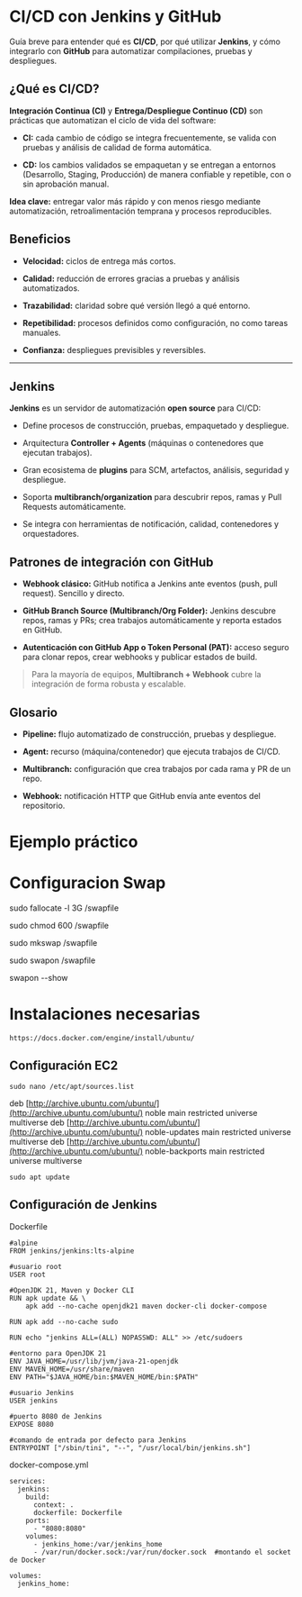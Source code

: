 
# CI/CD con Jenkins y GitHub

Guía breve para entender qué es **CI/CD**, por qué utilizar **Jenkins**, y cómo integrarlo con **GitHub** para automatizar compilaciones, pruebas y despliegues.

## ¿Qué es CI/CD?

**Integración Continua (CI)** y **Entrega/Despliegue Continuo (CD)** son prácticas que automatizan el ciclo de vida del software:

-   **CI:** cada cambio de código se integra frecuentemente, se valida con pruebas y análisis de calidad de forma automática.
    
-   **CD:** los cambios validados se empaquetan y se entregan a entornos (Desarrollo, Staging, Producción) de manera confiable y repetible, con o sin aprobación manual.
    

**Idea clave:** entregar valor más rápido y con menos riesgo mediante automatización, retroalimentación temprana y procesos reproducibles.

## Beneficios

-   **Velocidad:** ciclos de entrega más cortos.
    
-   **Calidad:** reducción de errores gracias a pruebas y análisis automatizados.
    
-   **Trazabilidad:** claridad sobre qué versión llegó a qué entorno.
    
-   **Repetibilidad:** procesos definidos como configuración, no como tareas manuales.
    
-   **Confianza:** despliegues previsibles y reversibles.
    

----------

## Jenkins

**Jenkins** es un servidor de automatización **open source** para CI/CD:

-   Define procesos de construcción, pruebas, empaquetado y despliegue.
    
-   Arquitectura **Controller + Agents** (máquinas o contenedores que ejecutan trabajos).
    
-   Gran ecosistema de **plugins** para SCM, artefactos, análisis, seguridad y despliegue.
    
-   Soporta **multibranch/organization** para descubrir repos, ramas y Pull Requests automáticamente.
    
-   Se integra con herramientas de notificación, calidad, contenedores y orquestadores.


## Patrones de integración con GitHub

-   **Webhook clásico:** GitHub notifica a Jenkins ante eventos (push, pull request). Sencillo y directo.
    
-   **GitHub Branch Source (Multibranch/Org Folder):** Jenkins descubre repos, ramas y PRs; crea trabajos automáticamente y reporta estados en GitHub.
    
-   **Autenticación con GitHub App o Token Personal (PAT):** acceso seguro para clonar repos, crear webhooks y publicar estados de build.
    

> Para la mayoría de equipos, **Multibranch + Webhook** cubre la integración de forma robusta y escalable.

## Glosario

-   **Pipeline:** flujo automatizado de construcción, pruebas y despliegue.
    
-   **Agent:** recurso (máquina/contenedor) que ejecuta trabajos de CI/CD.
    
-   **Multibranch:** configuración que crea trabajos por cada rama y PR de un repo.
    
-   **Webhook:** notificación HTTP que GitHub envía ante eventos del repositorio.   

# Ejemplo práctico

# Configuracion Swap

sudo fallocate -l 3G /swapfile

sudo chmod 600 /swapfile

sudo mkswap /swapfile

sudo swapon /swapfile

swapon --show


# Instalaciones necesarias

    https://docs.docker.com/engine/install/ubuntu/

## Configuración EC2

    sudo nano /etc/apt/sources.list

deb [http://archive.ubuntu.com/ubuntu/](http://archive.ubuntu.com/ubuntu/) noble main restricted universe multiverse deb [http://archive.ubuntu.com/ubuntu/](http://archive.ubuntu.com/ubuntu/) noble-updates main restricted universe multiverse deb [http://archive.ubuntu.com/ubuntu/](http://archive.ubuntu.com/ubuntu/) noble-backports main restricted universe multiverse

    sudo apt update

## Configuración de Jenkins
Dockerfile

    #alpine
    FROM jenkins/jenkins:lts-alpine
    
    #usuario root 
    USER root
    
    #OpenJDK 21, Maven y Docker CLI
    RUN apk update && \
        apk add --no-cache openjdk21 maven docker-cli docker-compose
    
    RUN apk add --no-cache sudo
    
    RUN echo "jenkins ALL=(ALL) NOPASSWD: ALL" >> /etc/sudoers
    
    #entorno para OpenJDK 21
    ENV JAVA_HOME=/usr/lib/jvm/java-21-openjdk
    ENV MAVEN_HOME=/usr/share/maven
    ENV PATH="$JAVA_HOME/bin:$MAVEN_HOME/bin:$PATH"
    
    #usuario Jenkins
    USER jenkins
    
    #puerto 8080 de Jenkins
    EXPOSE 8080
    
    #comando de entrada por defecto para Jenkins
    ENTRYPOINT ["/sbin/tini", "--", "/usr/local/bin/jenkins.sh"]

docker-compose.yml

    services:
      jenkins:
        build:
          context: .
          dockerfile: Dockerfile
        ports:
          - "8080:8080"
        volumes:
          - jenkins_home:/var/jenkins_home
          - /var/run/docker.sock:/var/run/docker.sock  #montando el socket de Docker
    
    volumes:
      jenkins_home:
  

